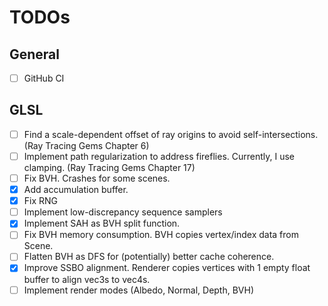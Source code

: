 # TODOs

## General
- [ ] GitHub CI

## GLSL
- [ ] Find a scale-dependent offset of ray origins to avoid self-intersections. (Ray Tracing Gems Chapter 6)
- [ ] Implement path regularization to address fireflies. Currently, I use clamping. (Ray Tracing Gems Chapter 17)
- [ ] Fix BVH. Crashes for some scenes.
- [X] Add accumulation buffer.
- [X] Fix RNG 
- [ ] Implement low-discrepancy sequence samplers
- [X] Implement SAH as BVH split function.
- [ ] Fix BVH memory consumption. BVH copies vertex/index data from Scene.
- [ ] Flatten BVH as DFS for (potentially) better cache coherence.
- [X] Improve SSBO alignment. Renderer copies vertices with 1 empty float buffer to align vec3s to vec4s.
- [ ] Implement render modes (Albedo, Normal, Depth, BVH)

